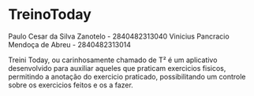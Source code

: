 # TreinoToday
Paulo Cesar da Silva Zanotelo - 2840482313040
Vinicius Pancracio Mendoça de Abreu - 2840482313014

Treini Today, ou carinhosamente chamado de T² é um aplicativo desenvolvido para auxiliar aqueles que praticam exercicios fisicos, permitindo a anotação do exercicio praticado, possibilitando um controle sobre os exercicios feitos e os a fazer.
